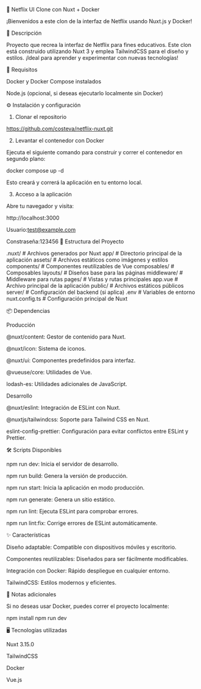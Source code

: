 🍿 Netflix UI Clone con Nuxt + Docker

¡Bienvenidos a este clon de la interfaz de Netflix usando Nuxt.js y Docker!

📃 Descripción

Proyecto que recrea la interfaz de Netflix para fines educativos.
Este clon está construido utilizando Nuxt 3 y emplea TailwindCSS para el diseño y estilos. ¡Ideal para aprender y experimentar con nuevas tecnologías!

🚀 Requisitos

Docker y Docker Compose instalados

Node.js (opcional, si deseas ejecutarlo localmente sin Docker)

⚙️ Instalación y configuración

1. Clonar el repositorio

https://github.com/costeva/netflix-nuxt.git

2. Levantar el contenedor con Docker

Ejecuta el siguiente comando para construir y correr el contenedor en segundo plano:

docker compose up -d

Esto creará y correrá la aplicación en tu entorno local.

3. Acceso a la aplicación

Abre tu navegador y visita:

http://localhost:3000

Usuario:test@example.com

Constraseña:123456
📂 Estructura del Proyecto

.nuxt/ # Archivos generados por Nuxt
app/ # Directorio principal de la aplicación
assets/ # Archivos estáticos como imágenes y estilos
components/ # Componentes reutilizables de Vue
composables/ # Composables
layouts/ # Diseños base para las páginas
middleware/ # Middleware para rutas
pages/ # Vistas y rutas principales
app.vue # Archivo principal de la aplicación
public/ # Archivos estáticos públicos
server/ # Configuración del backend (si aplica)
.env # Variables de entorno
nuxt.config.ts # Configuración principal de Nuxt

📦 Dependencias

Producción

@nuxt/content: Gestor de contenido para Nuxt.

@nuxt/icon: Sistema de iconos.

@nuxt/ui: Componentes predefinidos para interfaz.

@vueuse/core: Utilidades de Vue.

lodash-es: Utilidades adicionales de JavaScript.

Desarrollo

@nuxt/eslint: Integración de ESLint con Nuxt.

@nuxtjs/tailwindcss: Soporte para Tailwind CSS en Nuxt.

eslint-config-prettier: Configuración para evitar conflictos entre ESLint y Prettier.

🛠 Scripts Disponibles

npm run dev: Inicia el servidor de desarrollo.

npm run build: Genera la versión de producción.

npm run start: Inicia la aplicación en modo producción.

npm run generate: Genera un sitio estático.

npm run lint: Ejecuta ESLint para comprobar errores.

npm run lint:fix: Corrige errores de ESLint automáticamente.

✨ Características

Diseño adaptable: Compatible con dispositivos móviles y escritorio.

Componentes reutilizables: Diseñados para ser fácilmente modificables.

Integración con Docker: Rápido despliegue en cualquier entorno.

TailwindCSS: Estilos modernos y eficientes.

📌 Notas adicionales

Si no deseas usar Docker, puedes correr el proyecto localmente:

npm install
npm run dev

🖥 Tecnologías utilizadas

Nuxt 3.15.0

TailwindCSS

Docker

Vue.js
